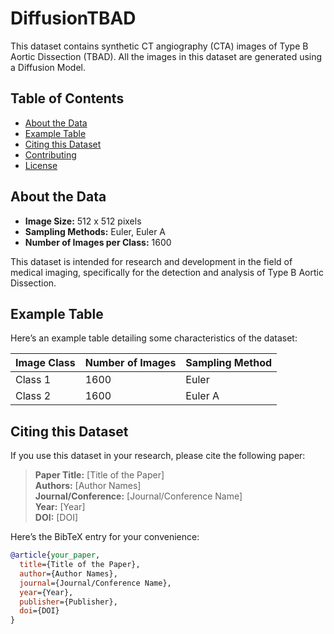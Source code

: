 # DiffusionTBAD

This dataset contains synthetic CT angiography (CTA) images of Type B Aortic Dissection (TBAD). All the images in this dataset are generated using a Diffusion Model.

## Table of Contents

- [About the Data](#about-the-data)
- [Example Table](#example-table)
- [Citing this Dataset](#citing-this-dataset)
- [Contributing](#contributing)
- [License](#license)

## About the Data

- **Image Size:** 512 x 512 pixels
- **Sampling Methods:** Euler, Euler A
- **Number of Images per Class:** 1600

This dataset is intended for research and development in the field of medical imaging, specifically for the detection and analysis of Type B Aortic Dissection.

## Example Table

Here’s an example table detailing some characteristics of the dataset:

| Image Class | Number of Images | Sampling Method |
|-------------|------------------|-----------------|
| Class 1     | 1600             | Euler           |
| Class 2     | 1600             | Euler A         |

## Citing this Dataset

If you use this dataset in your research, please cite the following paper:

> **Paper Title:** [Title of the Paper]  
> **Authors:** [Author Names]  
> **Journal/Conference:** [Journal/Conference Name]  
> **Year:** [Year]  
> **DOI:** [DOI]

Here’s the BibTeX entry for your convenience:

```bibtex
@article{your_paper,
  title={Title of the Paper},
  author={Author Names},
  journal={Journal/Conference Name},
  year={Year},
  publisher={Publisher},
  doi={DOI}
}

